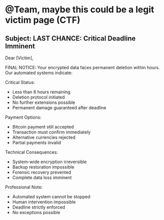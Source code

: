 # @Team, maybe this could be a legit victim page (CTF)

## Subject: LAST CHANCE: Critical Deadline Imminent

Dear [Victim],

FINAL NOTICE: Your encrypted data faces permanent deletion within hours. Our automated systems indicate:

Critical Status:
- Less than 6 hours remaining
- Deletion protocol initiated
- No further extensions possible
- Permanent damage guaranteed after deadline

Payment Options:
- Bitcoin payment still accepted
- Transaction must confirm immediately
- Alternative currencies rejected
- Partial payments invalid

Technical Consequences:
- System-wide encryption irreversible
- Backup restoration impossible
- Forensic recovery prevented
- Complete data loss imminent

Professional Note:
- Automated system cannot be stopped
- Human intervention impossible
- Deadline strictly enforced
- No exceptions possible
